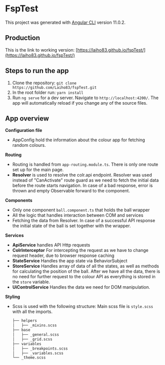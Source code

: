 # FspTest

This project was generated with [Angular CLI](https://github.com/angular/angular-cli) version 11.0.2.

## Production
This is the link to working version: [https://laiho83.github.io/fspTest/](https://laiho83.github.io/fspTest/)

## Steps to run the app

1. Clone the repository: `git clone https://github.com/Laiho83/fspTest.git`
2. In the root folder run: `yarn install`
3. Run `ng serve` for a dev server. Navigate to `http://localhost:4200/`. The app will automatically reload if you change any of the source files.

## App overview
**Configuration file**
- AppConfig hold the information about the colour app for fetching random colours.

**Routing**
- Routing is handled from `app-routing.module.ts`. There is only one route set up for the main page.
- **Resolver** is used to resolve the colr.api endpoint. Resolver was used instead of "CanActivate" route guard as we need to fetch the initial data before the route starts navigation. In case of a bad response, error is thrown and empty Observable forward to the component.

**Components**
- Only one component `ball.component.ts` that holds the ball wrapper
- All the logic that handles interaction between COM and services
- Fetching the data from Resolver. In case of a successful API response the initial state of the ball is set together with the wrapper.

**Services**
- **ApiService** handles API Http requests
- **ColrInterceptor** For intercepting the request as we have to change request header, due to browser response caching
- **StateService** Handles the app state via BehaviorSubject 
- **StoreService** Handles array of data of all the states, as well as methods for calculating the position of the ball. After we have all the data, there is no need for further request to the colour API as everything is stored in the `store` variable.
- **UiControlService** Handles the data we need for DOM manipulation.

**Styling**
- Scss is used with the following structure:
  Main scss file is `style.scss` with all the imports.
  
  ```bash
  ├── helpers
  │   ├── _mixins.scss
  ├── base
  │   ├── _general.scss
  │   ├── _grid.scss
  ├── variables
  │   ├── _breakpoints.scss
  │   ├── _variables.scss
  └── _theme.scss
  ```
